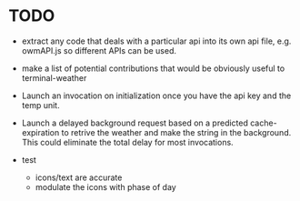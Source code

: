 # TODO

+ extract any code that deals with a particular api into its own api file, e.g. owmAPI.js so different APIs can be used.
+ make a list of potential contributions that would be obviously useful to terminal-weather
+ Launch an invocation on initialization once you have the api key and the temp unit.
+ Launch a delayed background request based on a predicted cache-expiration to retrive the weather and make the string in the background. This could eliminate the total delay for most invocations. 

+ test
    + icons/text are accurate
    + modulate the icons with phase of day
